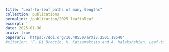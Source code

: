 ```yaml
---
title: "Leaf-to-leaf paths of many lengths"
collection: publications
permalink: /publication/2025_leaftoleaf
excerpt: ''
date: 2025-01-30
arxiv: true
paperurl: 'https://doi.org/10.48550/arXiv.2501.18540'
#citation: 'F. Di Braccio, K. Katsamaktsis and A. Malekshahian. Leaf-to-leaf paths of many lengths. arXiv:2501.18540 (2025).'
---
```


